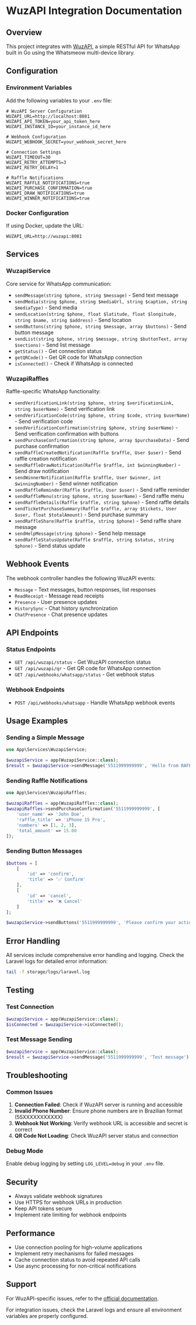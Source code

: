 # WuzAPI Integration Documentation

## Overview

This project integrates with [WuzAPI](https://github.com/asternic/wuzapi), a simple RESTful API for WhatsApp built in Go using the Whatsmeow multi-device library.

## Configuration

### Environment Variables

Add the following variables to your `.env` file:

```env
# WuzAPI Server Configuration
WUZAPI_URL=http://localhost:8081
WUZAPI_API_TOKEN=your_api_token_here
WUZAPI_INSTANCE_ID=your_instance_id_here

# Webhook Configuration
WUZAPI_WEBHOOK_SECRET=your_webhook_secret_here

# Connection Settings
WUZAPI_TIMEOUT=30
WUZAPI_RETRY_ATTEMPTS=3
WUZAPI_RETRY_DELAY=1

# Raffle Notifications
WUZAPI_RAFFLE_NOTIFICATIONS=true
WUZAPI_PURCHASE_CONFIRMATION=true
WUZAPI_DRAW_NOTIFICATIONS=true
WUZAPI_WINNER_NOTIFICATIONS=true
```

### Docker Configuration

If using Docker, update the URL:
```env
WUZAPI_URL=http://wuzapi:8081
```

## Services

### WuzapiService

Core service for WhatsApp communication:

- `sendMessage(string $phone, string $message)` - Send text message
- `sendMedia(string $phone, string $mediaUrl, string $caption, string $mediaType)` - Send media
- `sendLocation(string $phone, float $latitude, float $longitude, string $name, string $address)` - Send location
- `sendButtons(string $phone, string $message, array $buttons)` - Send button message
- `sendList(string $phone, string $message, string $buttonText, array $sections)` - Send list message
- `getStatus()` - Get connection status
- `getQRCode()` - Get QR code for WhatsApp connection
- `isConnected()` - Check if WhatsApp is connected

### WuzapiRaffles

Raffle-specific WhatsApp functionality:

- `sendVerificationLink(string $phone, string $verificationLink, string $userName)` - Send verification link
- `sendVerificationCode(string $phone, string $code, string $userName)` - Send verification code
- `sendVerificationConfirmation(string $phone, string $userName)` - Send verification confirmation with buttons
- `sendPurchaseConfirmation(string $phone, array $purchaseData)` - Send purchase confirmation
- `sendRaffleCreatedNotification(Raffle $raffle, User $user)` - Send raffle creation notification
- `sendRaffleDrawNotification(Raffle $raffle, int $winningNumber)` - Send draw notification
- `sendWinnerNotification(Raffle $raffle, User $winner, int $winningNumber)` - Send winner notification
- `sendRaffleReminder(Raffle $raffle, User $user)` - Send raffle reminder
- `sendRaffleMenu(string $phone, string $userName)` - Send raffle menu
- `sendRaffleDetails(Raffle $raffle, string $phone)` - Send raffle details
- `sendTicketPurchaseSummary(Raffle $raffle, array $tickets, User $user, float $totalAmount)` - Send purchase summary
- `sendRaffleShare(Raffle $raffle, string $phone)` - Send raffle share message
- `sendHelpMessage(string $phone)` - Send help message
- `sendRaffleStatusUpdate(Raffle $raffle, string $status, string $phone)` - Send status update

## Webhook Events

The webhook controller handles the following WuzAPI events:

- `Message` - Text messages, button responses, list responses
- `ReadReceipt` - Message read receipts
- `Presence` - User presence updates
- `HistorySync` - Chat history synchronization
- `ChatPresence` - Chat presence updates

## API Endpoints

### Status Endpoints

- `GET /api/wuzapi/status` - Get WuzAPI connection status
- `GET /api/wuzapi/qr` - Get QR code for WhatsApp connection
- `GET /api/webhooks/whatsapp/status` - Get webhook status

### Webhook Endpoints

- `POST /api/webhooks/whatsapp` - Handle WhatsApp webhook events

## Usage Examples

### Sending a Simple Message

```php
use App\Services\WuzapiService;

$wuzapiService = app(WuzapiService::class);
$result = $wuzapiService->sendMessage('5511999999999', 'Hello from RAFE!');
```

### Sending Raffle Notifications

```php
use App\Services\WuzapiRaffles;

$wuzapiRaffles = app(WuzapiRaffles::class);
$wuzapiRaffles->sendPurchaseConfirmation('5511999999999', [
    'user_name' => 'John Doe',
    'raffle_title' => 'iPhone 15 Pro',
    'numbers' => [1, 2, 3],
    'total_amount' => 15.00
]);
```

### Sending Button Messages

```php
$buttons = [
    [
        'id' => 'confirm',
        'title' => '✅ Confirm'
    ],
    [
        'id' => 'cancel',
        'title' => '❌ Cancel'
    ]
];

$wuzapiService->sendButtons('5511999999999', 'Please confirm your action:', $buttons);
```

## Error Handling

All services include comprehensive error handling and logging. Check the Laravel logs for detailed error information:

```bash
tail -f storage/logs/laravel.log
```

## Testing

### Test Connection

```php
$wuzapiService = app(WuzapiService::class);
$isConnected = $wuzapiService->isConnected();
```

### Test Message Sending

```php
$wuzapiService = app(WuzapiService::class);
$result = $wuzapiService->sendMessage('5511999999999', 'Test message');
```

## Troubleshooting

### Common Issues

1. **Connection Failed**: Check if WuzAPI server is running and accessible
2. **Invalid Phone Number**: Ensure phone numbers are in Brazilian format (55XXXXXXXXXXX)
3. **Webhook Not Working**: Verify webhook URL is accessible and secret is correct
4. **QR Code Not Loading**: Check WuzAPI server status and connection

### Debug Mode

Enable debug logging by setting `LOG_LEVEL=debug` in your `.env` file.

## Security

- Always validate webhook signatures
- Use HTTPS for webhook URLs in production
- Keep API tokens secure
- Implement rate limiting for webhook endpoints

## Performance

- Use connection pooling for high-volume applications
- Implement retry mechanisms for failed messages
- Cache connection status to avoid repeated API calls
- Use async processing for non-critical notifications

## Support

For WuzAPI-specific issues, refer to the [official documentation](https://github.com/asternic/wuzapi).

For integration issues, check the Laravel logs and ensure all environment variables are properly configured.
